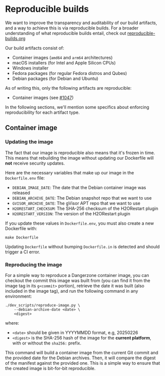 # Reproducible builds

We want to improve the transparency and auditability of our build artifacts, and
a way to achieve this is via reproducible builds. For a broader understanding of
what reproducible builds entail, check out [reproducible-builds.org](https://reproducible-builds.org)

Our build artifacts consist of:
* Container images (`amd64` and `arm64` architectures)
* macOS installers (for Intel and Apple Silicon CPUs)
* Windows installer
* Fedora packages (for regular Fedora distros and Qubes)
* Debian packages (for Debian and Ubuntu)

As of writing this, only the following artifacts are reproducible:
* Container images (see [#1047](https://github.com/freedomofpress/dangerzone/issues/1047))

In the following sections, we'll mention some specifics about enforcing
reproducibility for each artifact type.

## Container image

### Updating the image

The fact that our image is reproducible also means that it's frozen in time.
This means that rebuilding the image without updating our Dockerfile will
**not** receive security updates.

Here are the necessary variables that make up our image in the `Dockerfile.env`
file:
* `DEBIAN_IMAGE_DATE`: The date that the Debian container image was released
* `DEBIAN_ARCHIVE_DATE`: The Debian snapshot repo that we want to use
* `GVISOR_ARCHIVE_DATE`: The gVisor APT repo that we want to use
* `H2ORESTART_CHECKSUM`: The SHA-256 checksum of the H2ORestart plugin
* `H2ORESTART_VERSION`: The version of the H2ORestart plugin

If you update these values in `Dockerfile.env`, you must also create a new
Dockerfile with:

```
make Dockerfile
```

Updating `Dockerfile` without bumping `Dockerfile.in` is detected and should
trigger a CI error.

### Reproducing the image

For a simple way to reproduce a Dangerzone container image, you can checkout the
commit this image was built from (you can find it from the image tag in its
`g<commit>` portion), retrieve the date it was built (also included in the image
tag), and run the following command in any environment:

```
./dev_scripts/reproduce-image.py \
    --debian-archive-date <date> \
    <digest>
```

where:
* `<date>` should be given in YYYYMMDD format, e.g, 20250226
* `<digest>` is the SHA-256 hash of the image for the **current platform**, with
  or without the `sha256:` prefix.

This command will build a container image from the current Git commit and the
provided date for the Debian archives. Then, it will compare the digest of the
manifest against the provided one. This is a simple way to ensure that the
created image is bit-for-bit reproducible.
